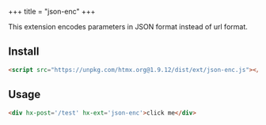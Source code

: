 +++
title = "json-enc"
+++

This extension encodes parameters in JSON format instead of url format.

## Install

```html
<script src="https://unpkg.com/htmx.org@1.9.12/dist/ext/json-enc.js"></script>
```

## Usage

```html
<div hx-post='/test' hx-ext='json-enc'>click me</div>
```
